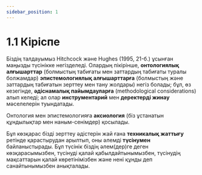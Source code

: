 ```yaml
---
sidebar_position: 1
---
```


# 1.1 Кіріспе

Біздің талдауымыз Hitchcock және Hughes (1995, 21-б.) ұсынған маңызды түсінікке негізделеді. Олардың пікірінше, **онтологиялық алғышарттар** (болмыстың табиғаты мен заттардың табиғаты туралы болжамдар) **эпистемологиялық алғышарттарға** (болмыстың және заттардың табиғатын зерттеу мен тану жолдары) негіз болады; бұл, өз кезегінде, **әдіснамалық пайымдауларға** (methodological considerations) алып келеді; ал олар **инструментарий** мен **деректерді жинау** мәселелерін туындатады.

Онтология мен эпистемологияға **аксиология** (біз ұстанатын құндылықтар мен наным-сенімдер) қосылады.

Бұл көзқарас бізді зерттеу әдістерін жай ғана **техникалық жаттығу** ретінде қарастырудан арылтып, оны әлемді **түсінумен** байланыстырады. Бұл түсінік біздің әлем(дер)ге деген көзқарасымызбен, түсінуді қалай қабылдайтынымызбен, түсінудің мақсаттарын қалай көретінімізбен және нені құнды деп санайтынымызбен анықталады.